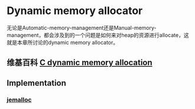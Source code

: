 # Dynamic memory allocator

无论是Automatic-memory-management还是Manual-memory-management，都会涉及到的一个问题是如何来对heap的资源进行allocate，这就是本章所讨论的dynamic memory allocator。



## 维基百科 [C dynamic memory allocation](https://en.wikipedia.org/wiki/C_dynamic_memory_allocation)



## Implementation



### [jemalloc](http://jemalloc.net/)